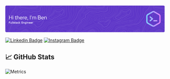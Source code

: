 [![DigDug's github banner](./assets/header-image.png)](https://github.com/benaduggan/)


[![Linkedin Badge](https://img.shields.io/badge/LinkedIn-0077B5?style=for-the-badge&logo=linkedin&logoColor=white)](https://linkedin.com/in/benaduggan)
[![Instagram Badge](https://img.shields.io/badge/Instagram-E4405F?style=for-the-badge&logo=instagram&logoColor=white)](https://instagram.com/benaduggan)


<!--
**benaduggan/benaduggan** is a ✨ _special_ ✨ repository because its `README.md` (this file) appears on your GitHub profile.

Here are some ideas to get you started:

- 🔭 I’m currently working on ...
- 🌱 I’m currently learning ...
- 👯 I’m looking to collaborate on ...
- 🤔 I’m looking for help with ...
- 💬 Ask me about ...
- 📫 How to reach me: ...
- 😄 Pronouns: ...
- ⚡ Fun fact: ...
-->


## &#x1f4c8; GitHub Stats
<!-- where I generated this: https://metrics.lecoq.io/embed?user=benaduggan -->
![Metrics](https://metrics.lecoq.io/benaduggan?template=classic&base.hireable=true&base=header%2C%20activity%2C%20community%2C%20repositories%2C%20metadata&base.indepth=false&base.hireable=true&base.skip=false&config.timezone=America%2FNew_York)
